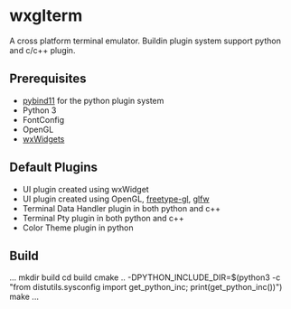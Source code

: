 # wxglterm
A cross platform terminal emulator. Buildin plugin system support python and c/c++ plugin.

## Prerequisites
* [pybind11](https://github.com/pybind/pybind11) for the python plugin system
* Python 3
* FontConfig
* OpenGL
* [wxWidgets](http://www.wxwidgets.org)

## Default Plugins
* UI plugin created using wxWidget
* UI plugin created using OpenGL, [freetype-gl](https://github.com/rougier/freetype-gl), [glfw](http://www.glfw.org/)
* Terminal Data Handler plugin in both python and c++
* Terminal Pty plugin in both python and c++
* Color Theme plugin in python

## Build
...
mkdir build
cd build
cmake .. -DPYTHON_INCLUDE_DIR=$(python3 -c "from distutils.sysconfig import get_python_inc; print(get_python_inc())")
make
...